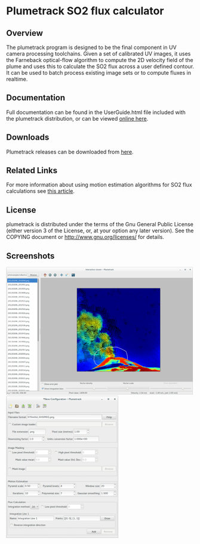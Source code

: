 

# Plumetrack SO2 flux calculator

## Overview
The plumetrack program is designed to be the final component in UV camera processing toolchains. Given a set of calibrated UV images, it uses the Farneback optical-flow algorithm to compute the 2D velocity field of the plume and uses this to calculate the SO2 flux across a user defined contour. It can be used to batch process existing image sets or to compute fluxes in realtime.

## Documentation

Full documentation can be found in the UserGuide.html file included with the plumetrack distribution, or can be viewed [online here](https://nonbiostudent.github.io/plumetrack).

## Downloads
Plumetrack releases can be downloaded from [here](https://github.com/nonbiostudent/plumetrack/releases).


## Related Links
For more information about using motion estimation algorithms for SO2 flux calculations see [this article](http://www.sciencedirect.com/science/article/pii/S0377027314002807).


## License

plumetrack is distributed under the terms of the Gnu General 
Public License (either version 3 of the License, or, at your 
option any later version). See the COPYING document or 
http://www.gnu.org/licenses/ for details.

## Screenshots
<img src="doc/build/html/_images/interactive_viewer.png" width="500">

<img src="doc/build/html/_images/main_gui.png" width="300">